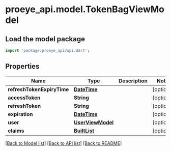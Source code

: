 # proeye_api.model.TokenBagViewModel

## Load the model package
```dart
import 'package:proeye_api/api.dart';
```

## Properties
Name | Type | Description | Notes
------------ | ------------- | ------------- | -------------
**refreshTokenExpiryTime** | [**DateTime**](DateTime.md) |  | [optional] 
**accessToken** | **String** |  | [optional] 
**refreshToken** | **String** |  | [optional] 
**expiration** | [**DateTime**](DateTime.md) |  | [optional] 
**user** | [**UserViewModel**](UserViewModel.md) |  | [optional] 
**claims** | [**BuiltList<ClaimViewModel>**](ClaimViewModel.md) |  | [optional] 

[[Back to Model list]](../README.md#documentation-for-models) [[Back to API list]](../README.md#documentation-for-api-endpoints) [[Back to README]](../README.md)


